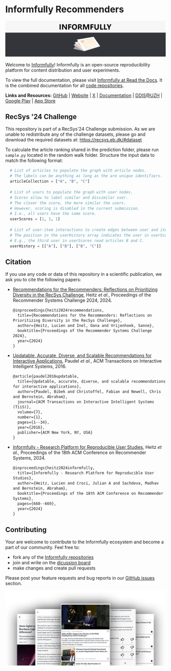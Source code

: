 # Informfully Recommenders

![Informfully](https://raw.githubusercontent.com/Informfully/Documentation/main/docs/source/img/logo_banner.png)

Welcome to [Informfully](https://informfully.ch/)!
Informfully is an open-source reproducibility platform for content distribution and user experiments.

To view the full documentation, please visit [Informfully at Read the Docs](https://informfully.readthedocs.io/).
It is the combined documentation for all [code repositories](https://github.com/orgs/Informfully/repositories).

**Links and Resources:** [GitHub](https://github.com/orgs/Informfully) | [Website](https://informfully.ch) | [X](https://x.com/informfully) | [Documentation](https://informfully.readthedocs.io) | [DDIS@UZH](https://www.ifi.uzh.ch/en/ddis.html) | [Google Play](https://play.google.com/store/apps/details?id=ch.uzh.ifi.news) | [App Store](https://apps.apple.com/us/app/informfully/id1460234202)

RecSys '24 Challenge
--------------------

This repository is part of a RecSys'24 Challenge submission.
As we are unable to redistribute any of the challenge datasets, please go and download the required datasets at: https://recsys.eb.dk/#dataset

To calculate the article ranking shared in the prediction folder, please run `sample.py` located in the random walk folder.
Structure the input data to match the following format:

```python
  # List of articles to populate the graph with article nodes.
  # The labels can be anything as long as the are unique identifiers.
  articleCollection = ["A", "B", "C"]

  # List of users to populate the graph with user nodes.
  # Scores allow to label similar and dissimilar user.
  # The closer the score, the more similar the users.
  # However, scoring is disabled in the current submission. 
  # I.e., all users have the same score.
  userScores = [1, 1, 1]

  # List of user-item interactions to create edges between user and item nodes.
  # The position in the userHistory array indicates the user in userScores.
  # E.g., the third user in userScores read articles B and C.
  userHistory = [["A"], ["B"], ["B", "C"]]
```

## Citation

If you use any code or data of this repository in a scientific publication, we ask you to cite the following papers:

<!--Update once the final version of the paper has been published.-->

- [Recommendations for the Recommenders: Reflections on Prioritizing Diversity in the RecSys Challenge](https://www.researchgate.net/publication/383261868_Recommendations_for_the_Recommenders_Reflections_on_Prioritizing_Diversity_in_the_RecSys_Challenge), Heitz *et al.*, Proceedings of the Recommender Systems Challenge 2024, 2024.

  ```
  @inproceedings{heitz2024recommendations,
    title={Recommendations for the Recommenders: Reflections on Prioritizing Diversity in the RecSys Challenge},
    author={Heitz, Lucien and Inel, Oana and Vrijenhoek, Sanne},
    booktitle={Proceedings of the Recommender Systems Challenge 2024},
    year={2024}
  }
  ```

- [Updatable, Accurate, Diverse, and Scalable Recommendations for Interactive Applications](https://dl.acm.org/doi/abs/10.1145/2955101), Paudel *et al.*, ACM Transactions on Interactive Intelligent Systems, 2016.

  ```
  @article{paudel2016updatable,
    title={Updatable, accurate, diverse, and scalable recommendations for interactive applications},
    author={Paudel, Bibek and Christoffel, Fabian and Newell, Chris and Bernstein, Abraham},
    journal={ACM Transactions on Interactive Intelligent Systems (TiiS)},
    volume={7},
    number={1},
    pages={1--34},
    year={2016},
    publisher={ACM New York, NY, USA}
  }
  ```

- [Informfully - Research Platform for Reproducible User Studies](https://dl.acm.org/doi/10.1145/3640457.3688066), Heitz *et al.*, Proceedings of the 18th ACM Conference on Recommender Systems, 2024.

  ```
  @inproceedings{heitz2024informfully,
    title={Informfully - Research Platform for Reproducible User Studies},
    author={Heitz, Lucien and Croci, Julian A and Sachdeva, Madhav and Bernstein, Abraham},
    booktitle={Proceedings of the 18th ACM Conference on Recommender Systems},
    pages={660--669},
    year={2024}
  }
  ```

## Contributing

Your are welcome to contribute to the Informfully ecosystem and become a part of our community. Feel free to:
  - fork any of the [Informfully repositories](https://github.com/Informfully)
  - join and write on the [dicussion board](https://github.com/orgs/Informfully/discussions)
  - make changes and create pull requests

Please post your feature requests and bug reports in our [GitHub issues](https://github.com/Informfully/Documentation/issues) section.

![Screenshots](https://raw.githubusercontent.com/Informfully/Documentation/main/docs/source/img/app_screens.png)
